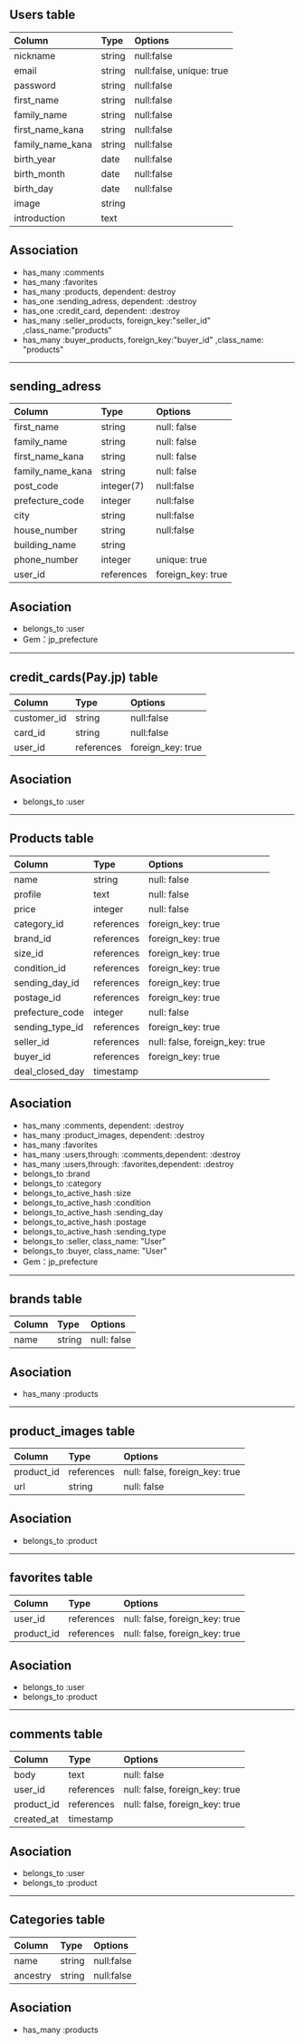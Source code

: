 ## Users table

|Column|Type|Options|
|:---|:---|:---|
nickname|string|null:false|
email|string|null:false, unique: true|
password|string|null:false|
first_name|string|null:false|
family_name|	string|	null:false|
first_name_kana|	string|	null:false|
family_name_kana|	string|	null:false|
birth_year|	date|	null:false|
birth_month|	date|	null:false|
birth_day|	date|	null:false|
image|	string|	
introduction|	text|	


## Association

* has_many :comments
* has_many :favorites
* has_many :products, dependent: destroy
* has_one :sending_adress, dependent: :destroy
* has_one :credit_card, dependent: :destroy
* has_many :seller_products, foreign_key:"seller_id" ,class_name:"products"
* has_many :buyer_products, foreign_key:"buyer_id" ,class_name: "products"


***

## sending_adress

|Column|Type|Options|
|:---|:---|:---|
first_name|	string|	null: false
family_name|	string|	null: false
first_name_kana|	string|	null: false
family_name_kana|	string|	null: false
post_code|	integer(7)|	null:false
prefecture_code|	integer|	null:false
city|	string|	null:false
house_number|	string|	null:false
building_name|	string	
phone_number|	integer|	unique: true
user_id|	references|	 foreign_key: true

## Asociation

* belongs_to :user
* Gem：jp_prefecture

***

## credit_cards(Pay.jp) table

|Column|Type|Options|
|:---|:---|:---|
customer_id|	string|	null:false
card_id|	string|	null:false
user_id|	references|	 foreign_key: true

## Asociation

* belongs_to :user

***

## Products table

|Column|Type|Options|
|:---|:---|:---|
name|	string|	null: false
profile|	text|	null: false
price|	integer|	null: false
category_id|	references|	 foreign_key: true
brand_id|	references|	foreign_key: true
size_id|	references|	 foreign_key: true
condition_id|	references|	foreign_key: true
sending_day_id| references| foreign_key: true
postage_id|	references|	foreign_key: true
prefecture_code|	integer|	null: false
sending_type_id| references| foreign_key: true
seller_id|	references|	null: false, foreign_key: true
buyer_id|	references|	foreign_key: true
deal_closed_day|	timestamp	


## Asociation

* has_many :comments, dependent: :destroy
* has_many :product_images, dependent: :destroy
* has_many :favorites
* has_many :users,through: :comments,dependent: :destroy
* has_many :users,through: :favorites,dependent: :destroy
* belongs_to :brand
* belongs_to :category
* belongs_to_active_hash :size
* belongs_to_active_hash :condition
* belongs_to_active_hash :sending_day
* belongs_to_active_hash :postage
* belongs_to_active_hash :sending_type
* belongs_to :seller, class_name: "User"
* belongs_to :buyer, class_name: "User"
* Gem：jp_prefecture

***



## brands table

|Column|Type|Options|
|:---|:---|:---|
name|	string | null: false

## Asociation

* has_many :products

***


## product_images table

|Column|Type|Options|
|:---|:---|:---|
product_id|	references|	null: false, foreign_key: true
url|	string|	null: false


## Asociation

* belongs_to :product

***


## favorites table

|Column|Type|Options|
|:---|:---|:---|
user_id|	references|	 null: false, foreign_key: true
product_id|	references|	 null: false, foreign_key: true


## Asociation

* belongs_to :user
* belongs_to :product


***

## comments table

|Column|Type|Options|
|:---|:---|:---|
body|	text|	null: false
user_id|	references|	 null: false, foreign_key: true
product_id|	references|	 null: false, foreign_key: true
created_at|	timestamp|


## Asociation

* belongs_to :user
* belongs_to :product

***


## Categories table

|Column|Type|Options|
|:---|:---|:---|
name|	string|	null:false
ancestry|	string|	null:false


## Asociation

* has_many :products
